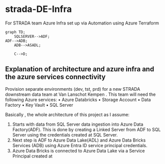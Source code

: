 # strada-DE-Infra
For STRADA team Azure Infra set up via Automation using Azure Terraform
```mermaid
graph TD;
    SQLSERVER-->ADF;
ADF-->ADB;
    ADB-->ASADL;
    
    C-->D;
```

## Explanation of architecture and azure infra and the azure services connectivity

Provision separate environments (dev, tst, prd) for a new STRADA downstream data team at Van Lanschot Kempen . This team will need the following Azure services:
•	Azure Databricks
•	Storage Account
•	Data Factory
•	Key Vault
•	SQL Server

Basically , the whole architecture of this project as I assume:

1. Starts with data from SQL Server data ingestion into Azure Data Factory(ADF). This is done by creating a Linked Server from ADF to SQL Server using the credentials created at SQL Server.
2. Next step is ADF to Azure Data Lake(ADL) and Azure Data Bricks Services (ADB) using Azure Entra ID service principal credentials.
3. Azure Data Bricks is connected to Azure Data Lake via a Service Principal created at 

